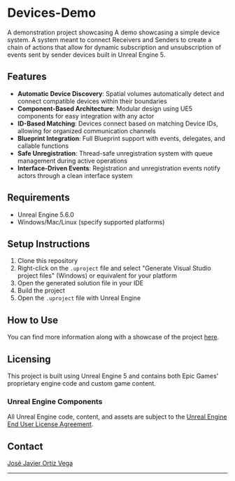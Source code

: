 # Devices-Demo
A demonstration project showcasing A demo showcasing a simple device system. A system meant to connect Receivers and Senders to create a chain of actions that allow for dynamic subscription and unsubscription of events sent by sender devices built in Unreal Engine 5.

## Features
- **Automatic Device Discovery**: Spatial volumes automatically detect and connect compatible devices within their boundaries
- **Component-Based Architecture**: Modular design using UE5 components for easy integration with any actor
- **ID-Based Matching**: Devices connect based on matching Device IDs, allowing for organized communication channels
- **Blueprint Integration**: Full Blueprint support with events, delegates, and callable functions
- **Safe Unregistration**: Thread-safe unregistration system with queue management during active operations
- **Interface-Driven Events**: Registration and unregistration events notify actors through a clean interface system

## Requirements

- Unreal Engine 5.6.0
- Windows/Mac/Linux (specify supported platforms)

## Setup Instructions

1. Clone this repository
2. Right-click on the `.uproject` file and select "Generate Visual Studio project files" (Windows) or equivalent for your platform
3. Open the generated solution file in your IDE
4. Build the project
5. Open the `.uproject` file with Unreal Engine

## How to Use

You can find more information along with a showcase of the project [here](https://outstanding-hound-502.notion.site/Device-Registration-and-Unregistration-258031568fb38025b13bd9ee46f9279f?source=copy_link).

## Licensing

This project is built using Unreal Engine 5 and contains both Epic Games' proprietary engine code and custom game content.

### Unreal Engine Components
All Unreal Engine code, content, and assets are subject to the [Unreal Engine End User License Agreement](https://www.unrealengine.com/en-US/eula/unreal).

## Contact

[José Javier Ortiz Vega](https://linktr.ee/joseortizvega)

---